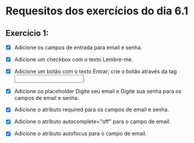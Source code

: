 # Requesitos dos exercícios do dia 6.1

## Exercício 1:

- [X] Adicione os campos de entrada para email e senha.

- [X] Adicione um checkbox com o texto Lembre-me.

- [X] Adicione um botão com o texto Entrar; crie o botão através da tag <input>.

- [X] Adicione os placeholder Digite seu email e Digite sua senha para os campos de email e senha.

- [X] Adicione o atributo required para os campos de email e senha.

- [X] Adicione o atributo autocomplete="off" para o campo de email.

- [X] Adicione o atributo autofocus para o campo de email.